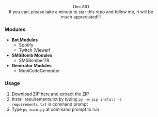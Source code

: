 <div align="center">
Umi AIO<br>
If you can, please take a minute to star this repo and follow me, It will be much appreciated!!!
</div>

### Modules

-   **Bot Modules**
    -   Spotify
    -   Twitch (Viewer)
-   **SMSBomb Modules**
    -   SMSBomberTR
-   **Generator Modules**
    -   MubiCodeGenerator

### Usage

1. <a href="https://github.com/Mid0aria/Umi-AIO//archive/refs/heads/main.zip">Download ZIP here and extract the ZIP</a>
2. Install requirements.txt by typing `py -m pip install -r requirements.txt` in command prompt
3. Type `py main.py` at command prompt to run
